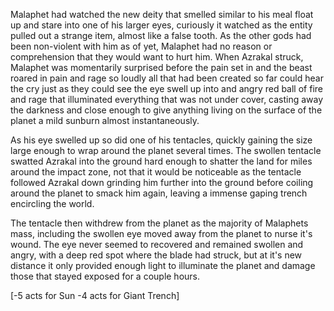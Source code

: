 Malaphet had watched the new deity that smelled similar to his meal float up and stare into one of his larger eyes, curiously it watched as the entity pulled out a strange item, almost like a false tooth. As the other gods had been non-violent with him as of yet, Malaphet had no reason or comprehension that they would want to hurt him. When Azrakal struck, Malaphet was momentarily surprised before the pain set in and the beast roared in pain and rage so loudly all that had been created so far could hear the cry just as they could see the eye swell up into and angry red ball of fire and rage that illuminated everything that was not under cover, casting away the darkness and close enough to give anything living on the surface of the planet a mild sunburn almost instantaneously.

As his eye swelled up so did one of his tentacles, quickly gaining the size large enough to wrap around the planet several times. The swollen tentacle swatted Azrakal into the ground hard enough to shatter the land for miles around the impact zone, not that it would be noticeable as the tentacle followed Azrakal down grinding him further into the ground before coiling around the planet to smack him again, leaving a immense gaping trench encircling the world.

The tentacle then withdrew from the planet as the majority of Malaphets mass, including the swollen eye moved away from the planet to nurse it's wound. The eye never seemed to recovered and remained swollen and angry, with a deep red spot where the blade had struck, but at it's new distance it only provided enough light to illuminate the planet and damage those that stayed exposed for a couple hours.

\[-5 acts for Sun -4 acts for Giant Trench\]